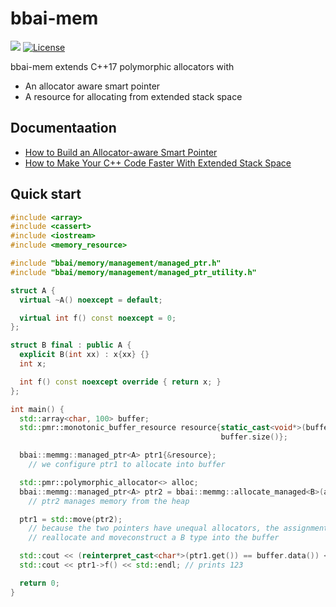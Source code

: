 # bbai-mem

![](https://github.com/rnburn/bbai-mem/workflows/pr-build-test/badge.svg) [![License](https://img.shields.io/badge/License-Apache%202.0-blue.svg)](https://opensource.org/licenses/Apache-2.0)

bbai-mem extends C++17 polymorphic allocators with
* An allocator aware smart pointer
* A resource for allocating from extended stack space

## Documentaation
* [How to Build an Allocator-aware Smart Pointer](https://buildingblock.ai/allocator-aware-smart-ptr)
* [How to Make Your C++ Code Faster With Extended Stack Space](https://buildingblock.ai/extended-stack)

## Quick start

```cpp
#include <array>
#include <cassert>
#include <iostream>
#include <memory_resource>

#include "bbai/memory/management/managed_ptr.h"
#include "bbai/memory/management/managed_ptr_utility.h"

struct A {
  virtual ~A() noexcept = default;

  virtual int f() const noexcept = 0;
};

struct B final : public A {
  explicit B(int xx) : x{xx} {}
  int x;

  int f() const noexcept override { return x; }
};

int main() {
  std::array<char, 100> buffer;
  std::pmr::monotonic_buffer_resource resource{static_cast<void*>(buffer.data()),
                                               buffer.size()};

  bbai::memmg::managed_ptr<A> ptr1{&resource};
    // we configure ptr1 to allocate into buffer

  std::pmr::polymorphic_allocator<> alloc;
  bbai::memmg::managed_ptr<A> ptr2 = bbai::memmg::allocate_managed<B>(alloc, 123);
    // ptr2 manages memory from the heap

  ptr1 = std::move(ptr2); 
    // because the two pointers have unequal allocators, the assignment will
    // reallocate and moveconstruct a B type into the buffer

  std::cout << (reinterpret_cast<char*>(ptr1.get()) == buffer.data()) << "\n"; // prints 1
  std::cout << ptr1->f() << std::endl; // prints 123

  return 0;
}
```
